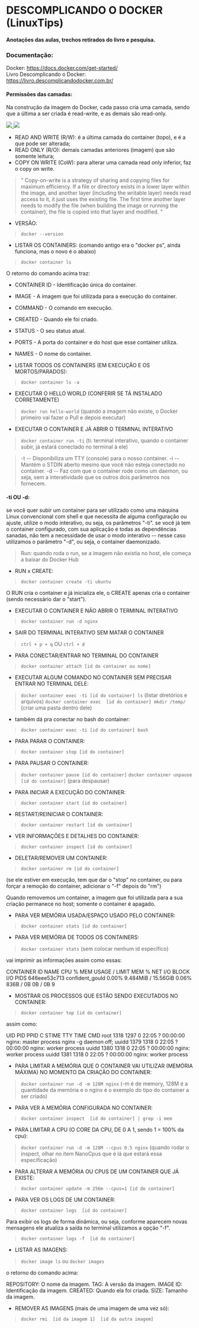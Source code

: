 # DESCOMPLICANDO O DOCKER (LinuxTips)

#### Anotações das aulas, trechos retirados do livro e pesquisa.

### Documentação:

Docker: https://docs.docker.com/get-started/ <br />
Livro Descomplicando o Docker: https://livro.descomplicandodocker.com.br/

#### Permissões das camadas:
Na construção da imagem do Docker, cada passo cria uma camada, sendo que a última a ser criada é read-write, e as demais são read-only.


<a href="https://docs.docker.com/storage/storagedriver/" target="_blank">
  <img src=https://docs.docker.com/storage/storagedriver/images/container-layers.jpg>
</a>

<a href="https://docs.docker.com/storage/storagedriver/" target="_blank">
  <img src=https://docs.docker.com/storage/storagedriver/images/sharing-layers.jpg>
</a>

- READ AND WRITE (R/W): é a última camada do container (topo), e é a que pode ser alterada;
- READ ONLY (R/O): demais camadas anteriores (imagem) que são somente leitura;
- COPY ON WRITE (CoW): para alterar uma camada read only inferior, faz o copy on write.
> " Copy-on-write is a strategy of sharing and copying files for maximum efficiency. If a file or directory exists in a lower layer within the image, 
> and another layer (including the writable layer) needs read access to it, it just uses the existing file. The first time another layer needs to modify 
> the file (when building the image or running the container), the file is copied into that layer and modified. "

* VERSÃO:
>` docker --version `

* LISTAR OS CONTAINERS:
(comando antigo era o "docker ps", ainda funciona, mas o novo é o abaixo)
>`docker container ls`

O retorno do comando acima traz:

* CONTAINER ID - Identificação única do container.
* IMAGE - A imagem que foi utilizada para a execução do container.
* COMMAND - O comando em execução.
* CREATED - Quando ele foi criado.
* STATUS - O seu status atual.
* PORTS - A porta do container e do host que esse container utiliza.
* NAMES - O nome do container.


* LISTAR TODOS OS CONTAINERS (EM EXECUÇÃO E OS MORTOS/PARADOS):
> `docker container ls -a`

* EXECUTAR O HELLO WORLD (CONFERIR SE TÁ INSTALADO CORRETAMENTE)
> `docker run hello-world`
(quando a imagem não existe, o Docker primeiro vai fazer o Pull e depois executar)


* EXECUTAR O CONTAINER E JÁ ABRIR O TERMINAL INTERATIVO
> `docker container run -ti`
(ti: terminal interativo, quando o container subir, já estará conectado no terminal à ele)

> -t -- Disponibiliza um TTY (console) para o nosso container.
> -i -- Mantém o STDIN aberto mesmo que você não esteja conectado no container.
> -d -- Faz com que o container rode como um daemon, ou seja, sem a interatividade que os outros dois parâmetros nos fornecem.

#### -ti OU -d:

se você quer subir um container para ser utilizado como uma máquina Linux convencional com shell e que necessita de alguma configuração ou ajuste, utilize o modo interativo, ou seja, os parâmetros "-ti".
se você já tem o container configurado, com sua aplicação e todas as dependências sanadas, não tem a necessidade de usar o modo interativo -- nesse caso utilizamos o parâmetro "-d", ou seja, o container daemonizado.

> Run: quando roda o run, se a imagem não existia no host, ele começa a baixar do Docker Hub

* RUN x CREATE: 
> `docker container create -ti ubuntu`

O RUN cria o container e já inicializa ele, o CREATE apenas cria o container (sendo necessário dar o "start").

* EXECUTAR O CONTAINER E NÃO ABRIR O TERMINAL INTERATIVO
>`docker container run -d nginx`

* SAIR DO TERMINAL INTERATIVO SEM MATAR O CONTAINER
>`ctrl + p + q`
OU
> `ctrl + d`

* PARA CONECTAR/ENTRAR NO TERMINAL DO CONTAINER
> `docker container attach [id do container ou nome]`

* EXECUTAR ALGUM COMANDO NO CONTAINER SEM PRECISAR ENTRAR NO TERMINAL DELE:
> `docker container exec -ti [id do container] ls` (listar diretórios e arquivos)
> `docker container exec  [id do container] mkdir /temp/` (criar uma pasta dentro dele)

* também dá pra conectar no bash do container:
> `docker container exec -ti [id do container] bash`


* PARA PARAR O CONTAINER:
> `docker container stop [id do container]`

* PARA PAUSAR O CONTAINER:
> `docker container pause [id do container]`
> `docker container unpause [id do container]` (para despausar)

* PARA INICIAR A EXECUÇÃO DO CONTAINER:
> `docker container start [id do container]`

* RESTART/REINICIAR O CONTAINER:
> `docker container restart [id do container]`

* VER INFORMAÇÕES E DETALHES DO CONTAINER:
> `docker container inspect [id do container]`

* DELETAR/REMOVER UM CONTAINER:
> `docker container rm [id do container]`

(se ele estiver em execução, tem que dar o "stop" no container, ou para forçar a remoção do container, adicionar o "-f" depois do "rm")

Quando removemos um container, a imagem que foi utilizada para a sua criação permanece no host; somente o container é apagado.

* PARA VER MEMÓRIA USADA/ESPAÇO USADO PELO CONTAINER:
> `docker container stats [id do container]`

* PARA VER MEMÓRIA DE TODOS OS CONTAINERS:
> `docker container stats` (sem colocar nenhum id específico)

vai imprimir as informações assim como essas:

CONTAINER ID   NAME              CPU %     MEM USAGE / LIMIT     MEM %     NET I/O     BLOCK I/O   PIDS
646eee53c713   confident_gould   0.00%     9.484MiB / 15.56GiB   0.06%     836B / 0B   0B / 0B     9


* MOSTRAR OS PROCESSOS QUE ESTÃO SENDO EXECUTADOS NO CONTAINER:
> `docker container top [id do container]`

assim como:

UID                 PID                 PPID                C                   STIME               TTY                 TIME                CMD
root                1318                1297                0                   22:05               ?                   00:00:00            nginx: master process nginx -g daemon off;
uuidd               1379                1318                0                   22:05               ?                   00:00:00            nginx: worker process
uuidd               1380                1318                0                   22:05               ?                   00:00:00            nginx: worker process
uuidd               1381                1318                0                   22:05               ?                   00:00:00            nginx: worker process


* PARA LIMITAR A MEMÓRIA QUE O CONTAINER VAI UTILIZAR (MEMÓRIA MÁXIMA) NO MOMENTO DA CRIAÇÃO DO CONTAINER:
> `docker container run -d -m 128M nginx` (-m é de memory, 128M é a quantidade da memória e o nginx é o exemplo do tipo do container a ser criado)

* PARA VER A MEMÓRIA CONFIGURADA NO CONTAINER:
> `docker container inspect  [id do container] | grep -i mem`

* PARA LIMITAR A CPU (O CORE DA CPU, DE 0 A 1, sendo 1 = 100% da cpu):
> `docker container run -d -m 128M --cpus 0.5 nginx`
(quando rodar o inspect, olhar no item NanoCpus que é lá que estará essa especificação)

* PARA ALTERAR A MEMÓRIA OU CPUS DE UM CONTAINER QUE JÁ EXISTE:
> `docker container update -m 256m --cpus=1 [id do container]`

* PARA VER OS LOGS DE UM CONTAINER:
> `docker container logs  [id do container]`

Para exibir os logs de forma dinâmica, ou seja, conforme aparecem novas mensagens ele atualiza a saída no terminal utilizamos a opção "-f".

> `docker container logs -f  [id do container]`


* LISTAR AS IMAGENS:
> `docker image ls`
ou 
> `docker images`

o retorno do comando acima:

REPOSITORY: O nome da imagem.
TAG: A versão da imagem.
IMAGE ID: Identificação da imagem.
CREATED: Quando ela foi criada.
SIZE: Tamanho da imagem.

* REMOVER AS IMAGENS (mais de uma imagem de uma vez só):
> `docker rmi  [id da imagem 1]  [id da outra imagem]`







